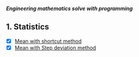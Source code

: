 ***Engineering mathematics solve with programming***

## 1. Statistics
  - [x] [Mean with shortcut method](./statistics/Mean/1.%20short%20cut%20method/algorithm.py)
  - [x] [Mean with Step deviation method](./statistics/Mean/2.%20step%20deviation%20method/algorithm.py)